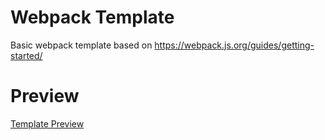 # Webpack Template

Basic webpack template based on https://webpack.js.org/guides/getting-started/



# Preview

[Template Preview](https://fraigo.github.io/webpack_template/www/)
